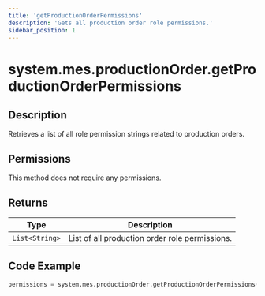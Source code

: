 ```yaml
---
title: 'getProductionOrderPermissions'
description: 'Gets all production order role permissions.'
sidebar_position: 1
---
```


# system.mes.productionOrder.getProductionOrderPermissions

## Description

Retrieves a list of all role permission strings related to production orders.

## Permissions

This method does not require any permissions.

## Returns

| Type           | Description                                    |
| -------------- | ---------------------------------------------- |
| `List<String>` | List of all production order role permissions. |

## Code Example

```python
permissions = system.mes.productionOrder.getProductionOrderPermissions()
```

